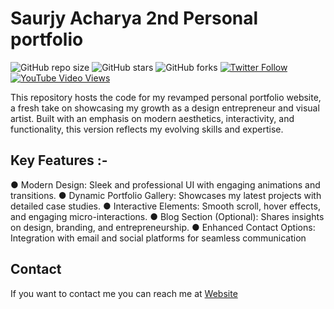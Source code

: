 # Saurjy Acharya 2nd Personal portfolio

![GitHub repo size](https://img.shields.io/github/repo-size/codewithsadee/vcard-personal-portfolio)
![GitHub stars](https://img.shields.io/github/stars/codewithsadee/vcard-personal-portfolio?style=social)
![GitHub forks](https://img.shields.io/github/forks/codewithsadee/vcard-personal-portfolio?style=social)
[![Twitter Follow](https://img.shields.io/twitter/follow/codewithsadee?style=social)](https://twitter.com/intent/follow?screen_name=codewithsadee)
[![YouTube Video Views](https://img.shields.io/youtube/views/SoxmIlgf2zM?style=social)](https://youtu.be/SoxmIlgf2zM)

This repository hosts the code for my revamped personal portfolio website, a fresh take on showcasing my growth as a design entrepreneur and visual artist. Built with an emphasis on modern aesthetics, interactivity, and functionality, this version reflects my evolving skills and expertise.

## Key Features :-

● Modern Design: Sleek and professional UI with engaging animations and transitions.
● Dynamic Portfolio Gallery: Showcases my latest projects with detailed case studies.
● Interactive Elements: Smooth scroll, hover effects, and engaging micro-interactions.
● Blog Section (Optional): Shares insights on design, branding, and entrepreneurship.
● Enhanced Contact Options: Integration with email and social platforms for seamless communication

## Contact

If you want to contact me you can reach me at [Website](https://www.saurjya.in)

